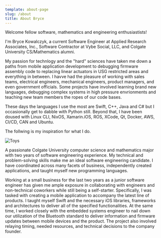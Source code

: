 ```yaml
---
template: about-page
slug: /about
title: About Bryce
---
```


 Welcome fellow software, mathematics and engineering enthusiastists!

 I'm Bryce Kowalczyk, a current Software Engineer at Applied Research Associates, Inc., Software Contractor at Vybe Social, LLC, and Colgate University CS/Mathematics alumni.

 My passion for technlogy and the "hard" sciences have taken me down a paths from mobile application development to debugging firmware assembly code to replacing linear actuators in USG restricted areas and everything in between. I havve had the pleasure of working with sales teams, electrical engineers, mechanical engineers, product managers, and even government officials. Some projects have involved learning brand new languages, debugging complex systems in high pressure envrionments and teaching new team members the ropes of our code bases. 

 These days the languages I use the most are Swift, C++, Java and C# but I occasionally get to dabble with Python still. Beyond that, I have been doused with Linux CLI, NixOS, Xamarin.iOS, ROS, XCode, Qt, Docker, AWS, CI/CD, CAN and Ubuntu. 

 The follwing is my inspiration for what I do.

 ![Toys](/assets/code-lunch.jpg "Toys")

 A passionate Colgate University computer science and mathematics major with two years of software engineering experience. My technical and problem-solving skills make me an ideal software engineering candidate. I have coordinated across many facets of business, independently created applications, and taught myself new programming languages.

 Working at a small business for the last two years as a junior software engineer has given me ample exposure in collaborating with engineers and non-technical coworkers while still being a self-starter. Specifically, I was tasked with creating a mobile application to accompany the latest line of products. I taught myself Swift and the necessary iOS libraries, frameworks and architectures to deliver all of the specified functionalities. At the same time, I worked closely with the embedded systems engineer to nail down our utilization of the Bluetooth standard to deliver information and firmware updates between mobile devices and the product. The project also involved relaying timing, needed resources, and technical decisions to the company founder. 
